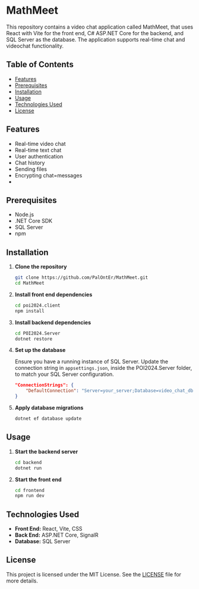 # MathMeet
This repository contains a video chat application called MathMeet, that uses React with Vite for the front end, C# ASP.NET Core for the backend, and SQL Server as the database. The application supports real-time chat and videochat functionality.

## Table of Contents

- [Features](#features)
- [Prerequisites](#prerequisites)
- [Installation](#installation)
- [Usage](#usage)
- [Technologies Used](#technologies-used)
- [License](#license)

## Features

- Real-time video chat
- Real-time text chat
- User authentication
- Chat history
- Sending files
- Encrypting chat=messages
- 

## Prerequisites

- Node.js
- .NET Core SDK
- SQL Server
- npm

## Installation

1. **Clone the repository**

    ```bash
    git clone https://github.com/PalOntEr/MathMeet.git
    cd MathMeet
    ```

2. **Install front end dependencies**

    ```bash
    cd poi2024.client
    npm install
    ```

3. **Install backend dependencies**

    ```bash
    cd POI2024.Server
    dotnet restore
    ```

4. **Set up the database**

    Ensure you have a running instance of SQL Server. Update the connection string in `appsettings.json`, inside the POI2024.Server folder, to match your SQL Server configuration.

    ```json
    "ConnectionStrings": {
        "DefaultConnection": "Server=your_server;Database=video_chat_db;User Id=your_user;Password=your_password;"
    }
    ```

5. **Apply database migrations**

    ```bash
    dotnet ef database update
    ```

## Usage

1. **Start the backend server**

    ```bash
    cd backend
    dotnet run
    ```

2. **Start the front end**

    ```bash
    cd frontend
    npm run dev
    ```

## Technologies Used

- **Front End:** React, Vite, CSS
- **Back End:** ASP.NET Core, SignalR
- **Database:** SQL Server

## License

This project is licensed under the MIT License. See the [LICENSE](LICENSE) file for more details.
